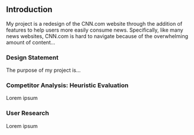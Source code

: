 ## Introduction

My project is a redesign of the CNN.com website through the addition of features to help users more easily consume news. Specifically, like many news websites, CNN.com is hard to navigate because of the overwhelming amount of content...

### Design Statement

The purpose of my project is...

### Competitor Analysis: Heuristic Evaluation

Lorem ipsum

### User Research

Lorem ipsum
